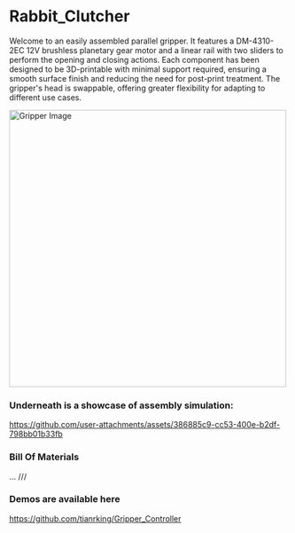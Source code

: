 # Rabbit_Clutcher
Welcome to an easily assembled parallel gripper. It features a DM-4310-2EC 12V brushless planetary gear motor and a linear rail with two sliders to perform the opening and closing actions. 
Each component has been designed to be 3D-printable with minimal support required, ensuring a smooth surface finish and reducing the need for post-print treatment. The gripper's head is swappable, offering greater flexibility for adapting to different use cases.

<img src=https://github.com/user-attachments/assets/5cbf83aa-bdf6-48ff-adf2-bdb530c7bf2f alt="Gripper Image" width="500"/>

### Underneath is a showcase of assembly simulation:

https://github.com/user-attachments/assets/386885c9-cc53-400e-b2df-798bb01b33fb

### Bill Of Materials
...
///

### Demos are available here
https://github.com/tianrking/Gripper_Controller

